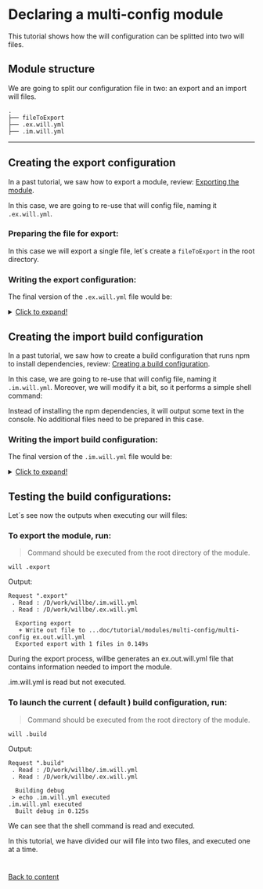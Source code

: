 # Declaring a multi-config module
This tutorial shows how the will configuration can be splitted into two will files.

## Module structure
We are going to split our configuration file in two: an export and an import will files.

```
.
├── fileToExport
├── .ex.will.yml
├── .im.will.yml
```
___

## Creating the export configuration

In a past tutorial, we saw how to export a module, review: [Exporting the module](Exporting.md).

In this case, we are going to re-use that will config file, naming it `.ex.will.yml`.

### Preparing the file for export:

In this case we will export a single file, let´s create a `fileToExport` in the root directory.

### Writing the export configuration:

The final version of the `.ex.will.yml` file would be:

<details>
  <summary><u>Click to expand!</u></summary>

```yaml
about :

  name : multi-config ex
  description : "Multi-config module - export"
  version : 0.0.0

path :
  out : '.'
  fileToExport : './fileToExport'

step  :
  export.single :
      inherit : export
      tar : 0
      export : path::fileToExport

build :
  export :
      criterion :
          default : 1
          export : 1
      steps :
          - export.single
```
</details>


## Creating the import build configuration

In a past tutorial, we saw how to create a build configuration that runs npm to install dependencies, review: [Creating a build configuration](FirstBuild.md).

In this case, we are going to re-use that will config file, naming it `.im.will.yml`. Moreover, we will modify it a bit, so it performs a simple shell command:

Instead of installing the npm dependencies, it will output some text in the console. No additional files need to be prepared in this case.

### Writing the import build configuration:

The final version of the `.im.will.yml` file would be:

<details>
  <summary><u>Click to expand!</u></summary>

```yaml

about :

  name : multi-config im
  description : "Multi-config module - import"
  version : 0.0.0

step :

  echo :
    currentPath : '.'
    shell : echo .im.will.yml executed

build :

  debug:
    criterion :
      default : 1
    steps :
      - echo
```
</details>

## Testing the build configurations:

  Let´s see now the outputs when executing our will files:

### To export the module, run:

> Command should be executed from the root directory of the module.

```
will .export
```
Output:
```
Request ".export"
 . Read : /D/work/willbe/.im.will.yml
 . Read : /D/work/willbe/.ex.will.yml

  Exporting export
   + Write out file to ...doc/tutorial/modules/multi-config/multi-config ex.out.will.yml
  Exported export with 1 files in 0.149s
```
During the export process, willbe generates an ex.out.will.yml file that contains information needed to import the module.

.im.will.yml is read but not executed.

### To launch the current ( default ) build configuration, run:

> Command should be executed from the root directory of the module.

```
will .build
```

Output:

```
Request ".build"
 . Read : /D/work/willbe/.im.will.yml
 . Read : /D/work/willbe/.ex.will.yml

  Building debug
 > echo .im.will.yml executed
.im.will.yml executed
  Built debug in 0.125s
```

We can see that the shell command is read and executed.

In this tutorial, we have divided our will file into two files, and executed one at a time.

#
[Back to content](../README.md)
